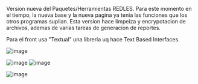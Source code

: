 Version nueva del Paquetes/Herramientas REDLES.
Para este momento en el tiempo, la nueva base y la nueva pagina ya tenia las funciones que los otros programas suplian.
Esta version hace limpeiza y encrypotacion de archivos, ademas de varias tareas de generacion de reportes.

Para el front usa "Textual" una libreria uq hace Text Based Interfaces.

![image](https://github.com/user-attachments/assets/e026fdeb-531d-434e-bce8-11ae51b571b3)

![image](https://github.com/user-attachments/assets/a2835ae3-fbcc-4393-bdc1-35e399d907d0)
![image](https://github.com/user-attachments/assets/28fe3743-a0c1-4fc3-a1ff-06a7c4de69d8)

![image](https://github.com/user-attachments/assets/c26fe322-b6dd-457c-8ec2-7046643228b0)

